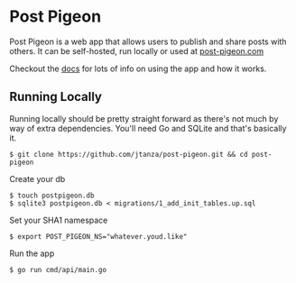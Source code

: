 # Post Pigeon

Post Pigeon is a web app that allows users to publish and share posts with others. 
It can be self-hosted, run locally or used at [post-pigeon.com](https://post-pigeon.com)

Checkout the [docs](https://post-pigeon.com) for lots of info on using the app and how it works.

## Running Locally

Running locally should be pretty straight forward as there's not much by way of extra dependencies. You'll
need Go and SQLite and that's basically it. 

```shell
$ git clone https://github.com/jtanza/post-pigeon.git && cd post-pigeon
```
Create your db
```shell
$ touch postpigeon.db
$ sqlite3 postpigeon.db < migrations/1_add_init_tables.up.sql
```
Set your SHA1 namespace
```shell
$ export POST_PIGEON_NS="whatever.youd.like"
```
Run the app
```shell
$ go run cmd/api/main.go
```